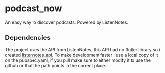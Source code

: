 # podcast_now

An easy way to discover podcasts. Powered by ListenNotes.

## Dependencies

The project uses the API from ListenNotes, this API had no flutter library
so i created [listennotes_api](https://github.com/JellyO1/listennotes_api).
To make development faster i use a local copy of it on the pubspec.yaml, if
you pull make sure to either modify it to use the github or that the path
points to the correct place.
